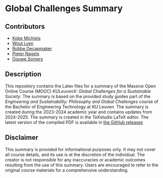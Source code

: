 # Global Challenges Summary

## Contributors
- [Kobe Michiels](https://github.com/michielskobe)
- [Wout Lyen](https://github.com/woutlyen)
- [Robbe Decapmaker](https://github.com/debber1)
- [Pieter Nagels](https://github.com/pnagels2004)
- [Douwe Somers](https://github.com/DraakjeYoblama)

## Description
This repository contains the Latex files for a summary of the Massive Open Online Course (MOOC) _KULeuvenX: Global Challenges for a Sustainable Society_. The summary is based on the provided study guides part of the _Engineering and Sustainability: Philosophy and Global Challenges_ course of the Bachelor of Engineering Technology at KU Leuven. The summary is created during the 2023-2024 academic year and contains updates from 2024-2025. The summary is created in the TeXstudio LaTeX editor. The latest version of the compiled PDF is available in [the GitHub releases](https://github.com/michielskobe/global-challenges/releases)

## Disclaimer
This summary is provided for informational purposes only. It may not cover all course details, and its use is at the discretion of the individual. The creator is not responsible for any inaccuracies or academic outcomes resulting from the use of this summary. Users are encouraged to refer to the original course materials for a comprehensive understanding.
